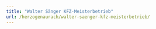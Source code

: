 ```yaml
---
title: "Walter Sänger KFZ-Meisterbetrieb"
url: /herzogenaurach/walter-saenger-kfz-meisterbetrieb/
---
```

